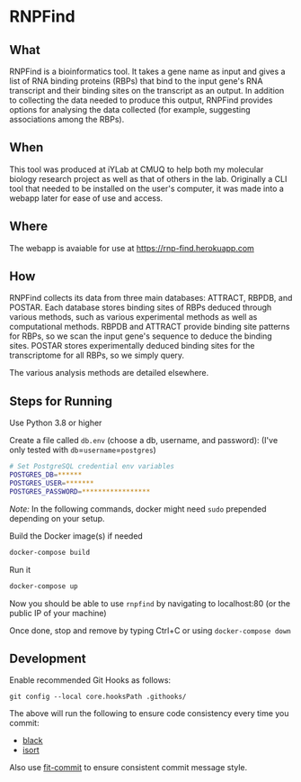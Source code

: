 # RNPFind

## What
RNPFind is a bioinformatics tool. It takes a gene name as input and gives a
list of RNA binding proteins (RBPs) that bind to the input gene's RNA
transcript and their binding sites on the transcript as an output. In addition
to collecting the data needed to produce this output, RNPFind provides options
for analysing the data collected (for example, suggesting associations among
the RBPs).

## When
This tool was produced at iYLab at CMUQ to help both my molecular biology
research project as well as that of others in the lab. Originally a CLI tool
that needed to be installed on the user's computer, it was made into a webapp
later for ease of use and access.

## Where
The webapp is avaiable for use at https://rnp-find.herokuapp.com

## How
RNPFind collects its data from three main databases: ATTRACT, RBPDB, and
POSTAR. Each database stores binding sites of RBPs deduced through various
methods, such as various experimental methods as well as computational methods.
RBPDB and ATTRACT provide binding site patterns for RBPs, so we scan the input
gene's sequence to deduce the binding sites. POSTAR stores experimentally
deduced binding sites for the transcriptome for all RBPs, so we simply query.

The various analysis methods are detailed elsewhere.

## Steps for Running
Use Python 3.8 or higher

Create a file called `db.env` (choose a db, username, and password):
(I've only tested with `db`=`username`=`postgres`)
```bash
# Set PostgreSQL credential env variables
POSTGRES_DB=******
POSTGRES_USER=*******
POSTGRES_PASSWORD=*****************
```

*Note:* In the following commands, docker might need `sudo` prepended depending
on your setup.

Build the Docker image(s) if needed
```bash
docker-compose build
```

Run it
```bash
docker-compose up
```

Now you should be able to use `rnpfind` by navigating to localhost:80 (or the
public IP of your machine)

Once done, stop and remove by typing Ctrl+C or using `docker-compose down`

## Development
Enable recommended Git Hooks as follows:
```
git config --local core.hooksPath .githooks/
```
The above will run the following to ensure code consistency every time you
commit:
 - [black](https://github.com/psf/black)
 - [isort](https://github.com/PyCQA/isort)

Also use [fit-commit](https://github.com/m1foley/fit-commit) to ensure
consistent commit message style.
